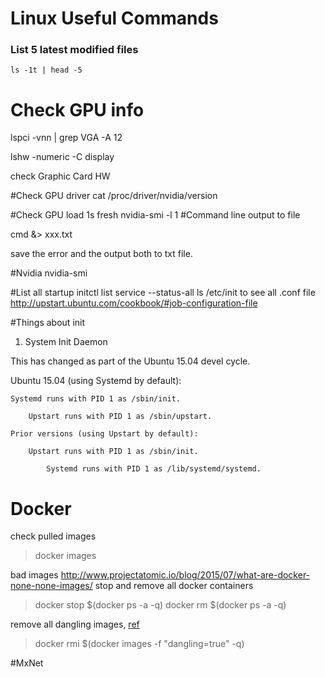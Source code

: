# Linux Useful Commands
### List 5 latest modified files
```
ls -1t | head -5
```

# Check GPU info
lspci -vnn | grep VGA -A 12

lshw -numeric -C display

check Graphic Card HW

#Check GPU driver 
cat /proc/driver/nvidia/version

#Check GPU load 1s fresh
nvidia-smi -l 1
#Command line output to file

cmd &> xxx.txt

save the error and the output both to txt file.

#Nvidia 
nvidia-smi

#List all startup
initctl list
service --status-all
ls /etc/init  to see all .conf file
http://upstart.ubuntu.com/cookbook/#job-configuration-file

#Things about init

1. System Init Daemon

This has changed as part of the Ubuntu 15.04 devel cycle.

Ubuntu 15.04 (using Systemd by default):

    Systemd runs with PID 1 as /sbin/init.

        Upstart runs with PID 1 as /sbin/upstart. 

	Prior versions (using Upstart by default):

	    Upstart runs with PID 1 as /sbin/init.

	        Systemd runs with PID 1 as /lib/systemd/systemd. 

# Docker
check pulled images
>docker images

bad <none><none> images http://www.projectatomic.io/blog/2015/07/what-are-docker-none-none-images/
stop and remove all docker containers
>docker stop $(docker ps -a -q)
>docker rm $(docker ps -a -q)

remove all dangling images, [ref](https://stackoverflow.com/questions/33907835/docker-error-cannot-delete-docker-container-conflict-unable-to-remove-reposito)

>docker rmi $(docker images -f "dangling=true" -q)

#MxNet

